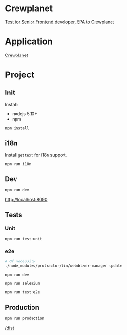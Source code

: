 # Crewplanet

[Test for Senior Frontend developer, SPA to Crewplanet](/docs/test-spa.pdf)

# Application

[Crewplanet](https://ankostyuk.github.io/crewplanet/)

# Project

## Init

Install:
* nodejs 5.10+
* npm

```bash
npm install
```

## i18n

Install `gettext` for i18n support.

```bash
npm run i18n
```

## Dev

```bash
npm run dev
```

[http://localhost:8090](http://localhost:8090)

## Tests

### Unit

```bash
npm run test:unit
```

### e2e

```bash
# Of necessity
./node_modules/protractor/bin/webdriver-manager update
```

```bash
npm run dev
```

```bash
npm run selenium
```

```bash
npm run test:e2e
```

## Production

```bash
npm run production
```

[/dist](/dist)
